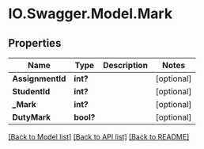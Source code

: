 # IO.Swagger.Model.Mark
## Properties

Name | Type | Description | Notes
------------ | ------------- | ------------- | -------------
**AssignmentId** | **int?** |  | [optional] 
**StudentId** | **int?** |  | [optional] 
**_Mark** | **int?** |  | [optional] 
**DutyMark** | **bool?** |  | [optional] 

[[Back to Model list]](../README.md#documentation-for-models) [[Back to API list]](../README.md#documentation-for-api-endpoints) [[Back to README]](../README.md)


